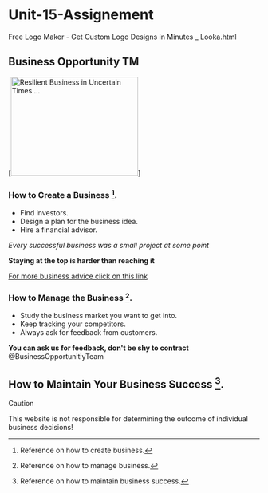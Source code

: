 # Unit-15-Assignement
Free Logo Maker - Get Custom Logo Designs in Minutes _ Looka.html
## Business Opportunity TM
[<img id="dimg_I9LGZ-n6I-CvhbIP5ZHvuAc_21" src="data:image/jpeg;base64,/9j…3EfwiuuWd/Pn3ER6PRWiTkz/9k=" class="YQ4gaf" height="198" style="object-position:center" width="255" alt="Resilient Business in Uncertain Times ..." data-atf="1" data-cmp="1" data-flt="1741083172698" data-csiid="I9LGZ-n6I-CvhbIP5ZHvuAc_23">]
### How to Create a Business [^1].
+ Find investors.
+ Design a plan for the business idea.
+ Hire a financial advisor.

*Every successful business was a small project at some point*

**Staying at the top is harder than reaching it**

[For more business advice click on this link](www.businessOpportunities.com)

### How to Manage the Business [^2].

+ Study the business market you want to get into.
+ Keep tracking your competitors. 
+ Always ask for feedback from customers.

**You can ask us for feedback, don't be shy to contract** @BusinessOpportunitiyTeam

## How to Maintain Your Business Success [^3].

[^1]: Reference on how to create business.
[^2]: Reference on how to manage business.
[^3]: Reference on how to maintain business success.

>[!CAUTION]
>This website is not responsible for determining the outcome of individual business decisions!
